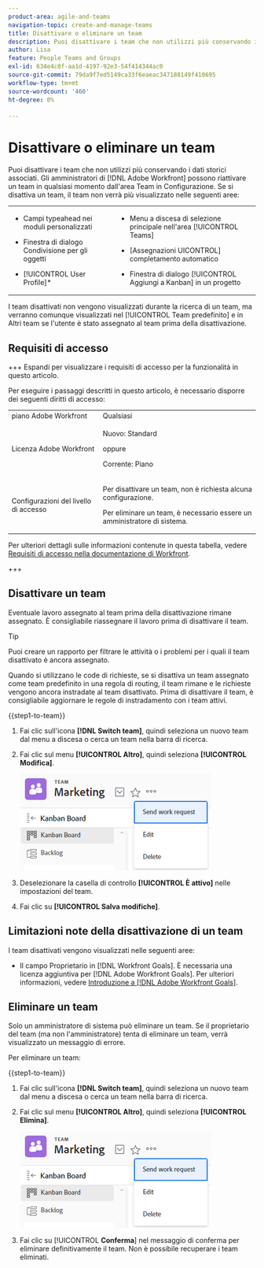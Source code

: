 ```yaml
---
product-area: agile-and-teams
navigation-topic: create-and-manage-teams
title: Disattivare o eliminare un team
description: Puoi disattivare i team che non utilizzi più conservando i dati storici associati. Gli amministratori di Adobe Workfront possono riattivare un team in qualsiasi momento dall’area Team di Configurazione.
author: Lisa
feature: People Teams and Groups
exl-id: 634e4c0f-aa1d-4197-92e3-54f414344ac0
source-git-commit: 79da9f7ed5149ca33f6eaeac347188149f410695
workflow-type: tm+mt
source-wordcount: '460'
ht-degree: 0%

---
```


# Disattivare o eliminare un team

Puoi disattivare i team che non utilizzi più conservando i dati storici associati. Gli amministratori di [!DNL Adobe Workfront] possono riattivare un team in qualsiasi momento dall&#39;area Team in Configurazione. Se si disattiva un team, il team non verrà più visualizzato nelle seguenti aree:

<table style="table-layout:auto"> 
 <col> 
 <col> 
 <tbody> 
  <tr> 
   <td> 
    <ul> 
     <li> <p>Campi typeahead nei moduli personalizzati</p> </li> 
    </ul> 
    <ul> 
     <li> <p>Finestra di dialogo Condivisione per gli oggetti</p> </li> 
     <li> <p>[!UICONTROL User Profile]*</p> </li> 
    </ul> </td> 
   <td> 
    <ul> 
     <li> <p>Menu a discesa di selezione principale nell'area [!UICONTROL Teams]</p> </li> 
     <li> <p>[Assegnazioni UICONTROL] completamento automatico</p> </li> 
     <li> <p>Finestra di dialogo [!UICONTROL Aggiungi a Kanban] in un progetto</p> </li> 
    </ul> </td> 
  </tr> 
 </tbody> 
</table>

I team disattivati non vengono visualizzati durante la ricerca di un team, ma verranno comunque visualizzati nel [!UICONTROL Team predefinito] e in Altri team se l&#39;utente è stato assegnato al team prima della disattivazione.

## Requisiti di accesso

+++ Espandi per visualizzare i requisiti di accesso per la funzionalità in questo articolo.

Per eseguire i passaggi descritti in questo articolo, è necessario disporre dei seguenti diritti di accesso:

<table style="table-layout:auto"> 
 <col> 
 <col> 
 <tbody> 
  <tr data-mc-conditions=""> 
   <td role="rowheader">piano Adobe Workfront</td> 
   <td>Qualsiasi</td> 
  </tr> 
  <tr> 
   <td role="rowheader">Licenza Adobe Workfront</td> 
   <td>
   <p>Nuovo: Standard</p>
   <p>oppure</p>
   <p>Corrente: Piano</p></td>
  </tr>
  <tr>
   <td>Configurazioni del livello di accesso</td>
   <td><p>Per disattivare un team, non è richiesta alcuna configurazione.</p>
   <p>Per eliminare un team, è necessario essere un amministratore di sistema.</p></td>
  </tr>
 </tbody> 
</table>

Per ulteriori dettagli sulle informazioni contenute in questa tabella, vedere [Requisiti di accesso nella documentazione di Workfront](/help/quicksilver/administration-and-setup/add-users/access-levels-and-object-permissions/access-level-requirements-in-documentation.md).

+++

## Disattivare un team

Eventuale lavoro assegnato al team prima della disattivazione rimane assegnato. È consigliabile riassegnare il lavoro prima di disattivare il team.

>[!TIP]
>
>Puoi creare un rapporto per filtrare le attività o i problemi per i quali il team disattivato è ancora assegnato.

Quando si utilizzano le code di richieste, se si disattiva un team assegnato come team predefinito in una regola di routing, il team rimane e le richieste vengono ancora instradate al team disattivato. Prima di disattivare il team, è consigliabile aggiornare le regole di instradamento con i team attivi.

{{step1-to-team}}

1. Fai clic sull&#39;icona **[!DNL Switch team]**, quindi seleziona un nuovo team dal menu a discesa o cerca un team nella barra di ricerca.
1. Fai clic sul menu **[!UICONTROL Altro]**, quindi seleziona **[!UICONTROL Modifica]**.

   ![](assets/edit-team-settings.png)

1. Deselezionare la casella di controllo **[!UICONTROL È attivo]** nelle impostazioni del team.
1. Fai clic su **[!UICONTROL Salva modifiche]**.

## Limitazioni note della disattivazione di un team

I team disattivati vengono visualizzati nelle seguenti aree:

* Il campo Proprietario in [!DNL Workfront Goals]. È necessaria una licenza aggiuntiva per [!DNL Adobe Workfront Goals]. Per ulteriori informazioni, vedere [Introduzione a [!DNL Adobe Workfront Goals]](../../workfront-goals/goal-management/getting-started-with-wf-goals.md).

## Eliminare un team

Solo un amministratore di sistema può eliminare un team. Se il proprietario del team (ma non l&#39;amministratore) tenta di eliminare un team, verrà visualizzato un messaggio di errore.

Per eliminare un team:

{{step1-to-team}}

1. Fai clic sull&#39;icona **[!DNL Switch team]**, quindi seleziona un nuovo team dal menu a discesa o cerca un team nella barra di ricerca.
1. Fai clic sul menu **[!UICONTROL Altro]**, quindi seleziona **[!UICONTROL Elimina]**.

   ![](assets/edit-team-settings.png)

1. Fai clic su [!UICONTROL **Conferma**] nel messaggio di conferma per eliminare definitivamente il team. Non è possibile recuperare i team eliminati.
